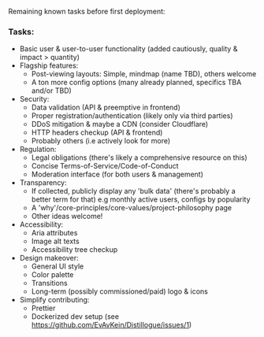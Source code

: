 Remaining known tasks before first deployment:

### Tasks:
* Basic user & user-to-user functionality (added cautiously, quality & impact > quantity)
* Flagship features:
  * Post-viewing layouts: Simple, mindmap (name TBD), others welcome
  * A ton more config options (many already planned, specifics TBA and/or TBD)
* Security:
  * Data validation (API & preemptive in frontend)
  * Proper registration/authentication (likely only via third parties)
  * DDoS mitigation & maybe a CDN (consider Cloudflare)
  * HTTP headers checkup (API & frontend)
  * Probably others (i.e actively look for more)
* Regulation:
  * Legal obligations (there's likely a comprehensive resource on this)
  * Concise Terms-of-Service/Code-of-Conduct
  * Moderation interface (for both users & management)
* Transparency:
  * If collected, publicly display any 'bulk data' (there's probably a better term for that) e.g monthly active users, configs by popularity
  * A 'why'/core-principles/core-values/project-philosophy page
  * Other ideas welcome!
* Accessibility:
  * Aria attributes
  * Image alt texts
  * Accessibility tree checkup
* Design makeover:
  * General UI style
  * Color palette
  * Transitions
  * Long-term (possibly commissioned/paid) logo & icons
* Simplify contributing:
  * Prettier
  * Dockerized dev setup (see https://github.com/EvAvKein/Distillogue/issues/1)